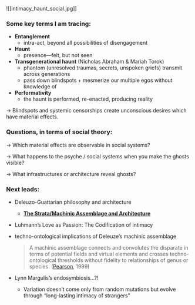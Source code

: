 
![[intimacy_haunt_social.jpg]]

### Some key terms I am tracing:

- **Entanglement**
    - intra-act, beyond all possibilities of disengagement
- **Haunt**
    - presence—felt, but not seen
- **Transgenerational haunt** (Nicholas Abraham & Mariah Torok)
    - phantom (unresolved traumas, secrets, unspoken griefs) transmit across generations
    - pass down blindspots + mesmerize our multiple egos without knowledge of
- **Performativity**
    - the haunt is performed, re-enacted, producing reality

→ Blindspots and systemic censorships create unconscious desires which have material effects.


### Questions, in terms of social theory:

→ Which material effects are observable in social systems?

→ What happens to the psyche / social systems when you make the ghosts visible?

→ What infrastructures or architecture reveal ghosts?


### Next leads:

- Deleuzo-Guattarian philosophy and architecture
    - [**The Strata/Machinic Assemblage and Architecture**](https://www.euppublishing.com/doi/10.3366/dlgs.2020.0421)

- Luhmann’s Love as Passion: The Codification of Intimacy

- techno-ontological implications of Deleuze’s machinic assemblage
    > A machinic assemblage connects and convolutes the disparate in terms of potential fields and virtual elements and crosses techno-ontological thresholds without fidelity to relationships of genus or species. ([Pearson](https://www.routledge.com/Germinal-Life-The-Difference-and-Repetition-of-Deleuze/Ansell-Pearson-Pearson/p/book/9780415183512?srsltid=AfmBOooszNGGOkKleR-Xke4vXhNFAuxhtuxvqX7SpUlsbc5xXevDgEV-), 1999)

- Lynn Margulis’s endosymbiosis…?!
    - Variation doesn’t come only from random mutations but evolve through “long-lasting intimacy of strangers”

